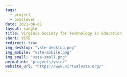 ```yaml
---
tags:
  - project
  - boxclever
date: 2021-06-01
layout: single
title: Virginia Society for Technology in Education
short: VSTE
redirect: true
img_desktop: "vste-desktop.png"
img_mobile: "vste-mobile.png"
img_small: "vste-small.png"
permalink: "projects/vste/"
website_url: "https://www.virtualvste.org/"
---
```

